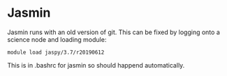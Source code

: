 Jasmin
======

Jasmin runs with an old version of git. This can be fixed by logging onto a science node and loading module:

    module load jaspy/3.7/r20190612

This is in .bashrc for jasmin so should happend automatically.
